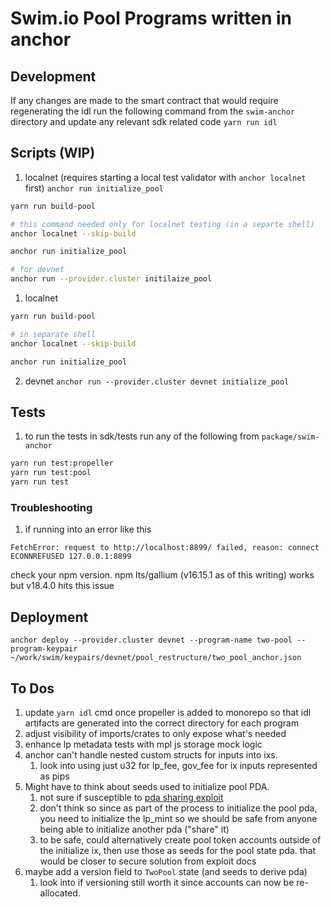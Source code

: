 # Swim.io Pool Programs written in anchor

## Development

If any changes are made to the smart contract that would require regenerating the idl
run the following command from the `swim-anchor` directory and update any relevant sdk related code
`yarn run idl`

## Scripts (WIP)

1. localnet (requires starting a local test validator with `anchor localnet` first)
   `anchor run initialize_pool`
```sh
yarn run build-pool

# this command needed only for localnet testing (in a separte shell)
anchor localnet --skip-build

anchor run initialize_pool

# for devnet
anchor run --provider.cluster initilaize_pool

```
1. localnet
```sh
yarn run build-pool

# in separate shell
anchor localnet --skip-build

anchor run initialize_pool
```
2. devnet
   `anchor run --provider.cluster devnet initialize_pool`

## Tests

1. to run the tests in sdk/tests run any of the following from `package/swim-anchor`

```sh
yarn run test:propeller
yarn run test:pool
yarn run test
```

### Troubleshooting

1. if running into an error like this

```
FetchError: request to http://localhost:8899/ failed, reason: connect ECONNREFUSED 127.0.0.1:8899
```

check your npm version. npm lts/gallium (v16.15.1 as of this writing) works but v18.4.0 hits this issue

## Deployment

`anchor deploy --provider.cluster devnet --program-name two-pool --program-keypair ~/work/swim/keypairs/devnet/pool_restructure/two_pool_anchor.json`

## To Dos

1. update `yarn idl` cmd once propeller is added to monorepo so that idl artifacts are generated
   into the correct directory for each program
2. adjust visibility of imports/crates to only expose what's needed
3. enhance lp metadata tests with mpl js storage mock logic
4. anchor can't handle nested custom structs for inputs into ixs.
   1. look into using just u32 for lp_fee, gov_fee for ix inputs represented as pips
5. Might have to think about seeds used to initialize pool PDA.
   1. not sure if susceptible to [pda sharing exploit](https://github.com/coral-xyz/anchor/pull/2041/files#diff-f48ff5c23fd7492bb7255324f1160735f7b0771fde6e1782a198c81d44363c34)
   2. don't think so since as part of the process to initialize the pool pda, you need to initialize the lp_mint so
      we should be safe from anyone being able to initialize another pda ("share" it)
   3. to be safe, could alternatively create pool token accounts outside of the initialize ix,
      then use those as seeds for the pool state pda. that would be closer to secure solution from exploit docs
6. maybe add a version field to `TwoPool` state (and seeds to derive pda)
   1. look into if versioning still worth it since accounts can now be re-allocated.
